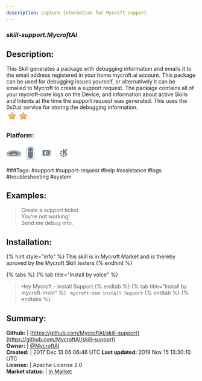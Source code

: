 ```yaml
---
description: Capture information for Mycroft support
---
```


### _skill-support.MycroftAI_  
## Description:  
This Skill generates a package with debugging information and emails it to the email address registered in your home.mycroft.ai account. This package can be used for debugging issues yourself, or alternatively it can be emailed to Mycroft to create a support request.
The package contains all of your mycroft-core logs on the Device, and information about active Skills and Intents at the time the support request was generated.
This uses the 0x0.st service for storing the debugging information.  
![](../.gitbook/assets/star.png)![](../.gitbook/assets/star.png)  
### Platform:  
 ![Mark I](../.gitbook/assets/mark-1-icon.png)  ![Mark II](../.gitbook/assets/mark-2-icon.png)  ![Picroft](../.gitbook/assets/picroft-icon.png)  ![plasmoid](../.gitbook/assets/kde.png)   
  
###Tags: \#support \#support-request \#help \#assistance \#logs \#troubleshooting \#system   
## Examples:  
> Create a support ticket.  
> You're not working!  
> Send me debug info.  
  
## Installation:  
{% hint style="info" %}
This skill is in Mycroft Market and is thereby aproved by the Mycroft Skill testers
{% endhint %}
    
{% tabs %}
{% tab title="Install by voice" %}
> Hey Mycroft - install Support
{% endtab %}
  {% tab title="Install by mycroft-msm" %}
``` mycroft-msm install Support```
{% endtab %}
  {% endtabs %}
    
## Summary:  
**Github:** | [https://github.com/MycroftAI/skill-support](https://github.com/MycroftAI/skill-support)  
**Owner:** | [@MycroftAI](https://github.com/MycroftAI)  
**Created:** | 2017 Dec 13 06:06:46 UTC  **Last updated:** 2019 Nov 15 13:30:10 UTC  
**License:** | Apache License 2.0  
**Market status:** | [In Market](https://market.mycroft.ai/skill/mycroft-support-helper)  

